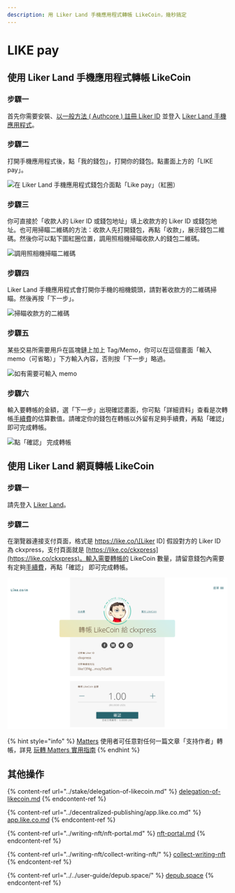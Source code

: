 ```yaml
---
description: 用 Liker Land 手機應用程式轉帳 LikeCoin，幾秒搞定
---
```


# LIKE pay

## 使用 Liker Land 手機應用程式轉帳 LikeCoin

### **步驟一**

首先你需要安裝、[以一般方法 ( Authcore ) 註冊 Liker ID](../../user-guide/liker-id/register/) 並登入 [Liker Land 手機應用程式](https://liker.land/getapp)。

### **步驟二**

打開手機應用程式後，點「我的錢包」，打開你的錢包。點畫面上方的「LIKE pay」。

![在 Liker Land 手機應用程式錢包介面點「Like pay」（紅圈）](../../.gitbook/assets/like-pay-1.png)

### **步驟三**

你可直接於「收款人的 Liker ID 或錢包地址」填上收款方的 Liker ID 或錢包地址。也可用掃瞄二維碼的方法：收款人先打開錢包，再點「收款」，展示錢包二維碼。然後你可以點下圖紅圈位置，調用照相機掃瞄收款人的錢包二維碼。

![調用照相機掃瞄二維碼](../../.gitbook/assets/like-pay-2.png)

### **步驟四**

Liker Land 手機應用程式會打開你手機的相機鏡頭，請對著收款方的二維碼掃瞄。然後再按「下一步」。

![掃瞄收款方的二維碼](../../.gitbook/assets/IMG\_2158.PNG)

### **步驟五**

某些交易所需要用戶在區塊鏈上加上 Tag/Memo，你可以在這個畫面「輸入 memo（可省略）」下方輸入內容，否則按「下一步」略過。

![如有需要可輸入 memo](../../.gitbook/assets/like-pay-3.png)

### **步驟六**

輸入要轉帳的金額，選「下一步」出現確認畫面，你可點「詳細資料」查看是次轉帳[手續費](transaction-fee.md)的估算數值。請確定你的錢包在轉帳以外留有足夠手續費，再點「確認」 即可完成轉帳。

![點「確認」 完成轉帳](../../.gitbook/assets/like-pay-4.png)

## 使用 Liker Land 網頁轉帳 LikeCoin

### 步驟一

請先登入 [Liker Land](https://liker.land/civic)。

### 步驟二

在瀏覽器連接支付頁面，格式是 https://like.co/\[Liker ID] 假設對方的 Liker ID 為 ckxpress，支付頁面就是 [https://like.co/ckxpress](https://like.co/ckxpress)。輸入需要轉帳的 LikeCoin 數量，請留意錢包內需要有定夠[手續費](transaction-fee.md)，再點「確認」 即可完成轉帳。

![手續費於「確認」下方顯示](../../.gitbook/assets/like-pay-5.png)

{% hint style="info" %}
[Matters](../../user-guide/creator/matters.md) 使用者可任意對任何一篇文章「支持作者」轉帳，詳見 [玩轉 Matters 實用指南](https://matters.news/guide)
{% endhint %}

## 其他操作

{% content-ref url="../stake/delegation-of-likecoin.md" %}
[delegation-of-likecoin.md](../stake/delegation-of-likecoin.md)
{% endcontent-ref %}

{% content-ref url="../decentralized-publishing/app.like.co.md" %}
[app.like.co.md](../decentralized-publishing/app.like.co.md)
{% endcontent-ref %}

{% content-ref url="../writing-nft/nft-portal.md" %}
[nft-portal.md](../writing-nft/nft-portal.md)
{% endcontent-ref %}

{% content-ref url="../writing-nft/collect-writing-nft/" %}
[collect-writing-nft](../writing-nft/collect-writing-nft/)
{% endcontent-ref %}

{% content-ref url="../../user-guide/depub.space/" %}
[depub.space](../../user-guide/depub.space/)
{% endcontent-ref %}
